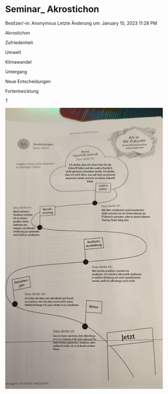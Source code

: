 # Seminar_ Akrostichon

Besitzer/-in: Anonymous
Letzte Änderung um: January 10, 2023 11:28 PM

Akrostichon

Zufriedenheit

Umwelt

Klimawandel

Untergang

Neue Entscheidungen

Fortentwicklung

T

![Seminar_%20Akrostichon/image1.png](Seminar_%20Akrostichon/image1.png)